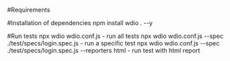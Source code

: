 #Requirements

#Installation of dependencies
npm install wdio . --y

#Run tests
npx wdio wdio.conf.js  - run all tests
npx wdio wdio.conf.js --spec ./test/specs/login.spec.js - run a specific test
npx wdio wdio.conf.js --spec ./test/specs/login.spec.js --reporters html - run test with html report
